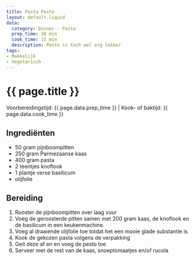 ```yaml
---
title: Pasta Pesto
layout: default.liquid
data:
  category: Dinner - Pasta
  prep_time: 30 min
  cook_time: 15 min
  description: Pesto is toch wel erg lekker
tags:
- Makkelijk
- Vegetarisch
---
```

# {{ page.title }}

Voorbereidingstijd: {{ page.data.prep_time }} | Kook- of baktijd: {{ page.data.cook_time }}

## Ingrediënten
- 50 gram pijnboompitten
- 250 gram Parmezaanse kaas
- 400 gram pasta
- 2 teentjes knoflook
- 1 plantje verse basilicum
- olijfolie

## Bereiding
1. Rooster de pijnboompitten over laag vuur
2. Voeg de geroosterde pitten samen met 200 gram kaas, de knoflook en de basilicum in een keukenmachine.
3. Voeg al draaiende olijfolie toe totdat het een mooie glade substantie is
4. Kook de gekozen pasta volgens de verpakking
5. Geit deze af en en voeg de pesto toe
6. Serveer met de rest van de kaas, snoeptomaatjes en/of rucola
